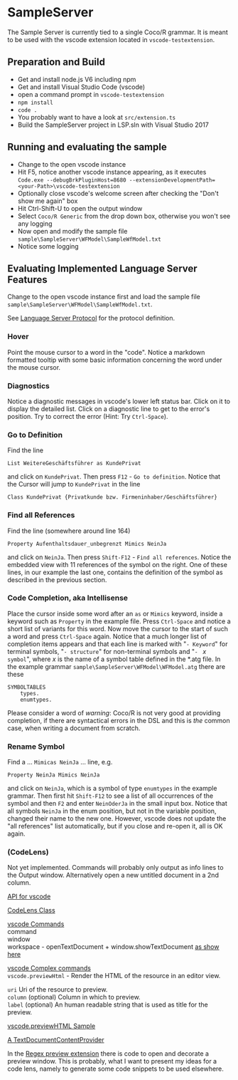 ﻿# SampleServer

The Sample Server is currently tied to a single Coco/R grammar.
It is meant to be used with the vscode extension located in `vscode-testextension`.


## Preparation and Build

* Get and install node.js V6 including npm
* Get and install Visual Studio Code (vscode)
* open a command prompt in `vscode-testextension`
* `npm install`
* `code .`
* You probably want to have a look at `src/extension.ts`
* Build the SampleServer project in LSP.sln with Visual Studio 2017


## Running and evaluating the sample

* Change to the open vscode instance
* Hit F5, notice another vscode instance appearing, 
as it executes `Code.exe --debugBrkPluginHost=8680 --extensionDevelopmentPath=<your-Path>\vscode-testextension`
* Optionally close vscode's welcome screen after checking the "Don't show me again" box
* Hit Ctrl-Shift-U to open the output window
* Select `Coco/R Generic` from the drop down box, otherwise you won't see any logging
* Now open and modify the sample file `sample\SampleServer\WFModel\SampleWfModel.txt`
* Notice some logging


## Evaluating Implemented Language Server Features

Change to the open vscode instance first and load 
the sample file `sample\SampleServer\WFModel\SampleWfModel.txt`.

See [Language Server Protocol](https://github.com/Microsoft/language-server-protocol/blob/master/protocol.md) 
for the protocol definition.


### Hover

Point the mouse cursor to a word in the "code". 
Notice a markdown formatted tooltip with some basic 
information concerning the word under the mouse cursor.


### Diagnostics

Notice a diagnostic messages in vscode's lower left status bar. 
Click on it to display the detailed list.
Click on a diagnostic line to get to the error's position. 
Try to correct the error (Hint: Try `Ctrl-Space`).


### Go to Definition

Find the line 
````
List WeitereGeschäftsführer as KundePrivat
````
and click on `KundePrivat`. Then press `F12` - `Go to definition`.
Notice that the Cursor will jump to `KundePrivat` in the line 
````
Class KundePrivat {Privatkunde bzw. Firmeninhaber/Geschäftsführer}
````

### Find all References

Find the line (somewhere around line 164)
````
Property Aufenthaltsdauer_unbegrenzt Mimics NeinJa
````
and click on `NeinJa`. Then press `Shift-F12` - `Find all references`.
Notice the embedded view with 11 references of the symbol on the right. 
One of these lines, in our example the last one, contains the definition 
of the symbol as described in the previous section.


### Code Completion, aka Intellisense

Place the cursor inside some word after an `as` or `Mimics` keyword, inside 
a keyword such as `Property` in the example file. Press `Ctrl-Space` and notice 
a short list of variants for this word. Now move the cursor to the start of 
such a word and press `Ctrl-Space` again. Notice that a much longer list of 
completion items appears and that each line is marked with "`- Keyword`" for 
terminal symbols, "`- structure`" for non-terminal symbols and 
"`- ` *x* ` symbol`", where *x* is the name of a symbol table defined in 
the *.atg file. In the example grammar `sample\SampleServer\WFModel\WFModel.atg` 
there are these
````
SYMBOLTABLES
	types.
	enumtypes.
````


Please consider a word of *warning*: Coco/R is not very good at providing completion, 
if there are syntactical errors in the DSL and this is *the* common case, when 
writing a document from scratch.

### Rename Symbol

Find a ... `Mimicas NeinJa` ... line, e.g.
````
Property NeinJa Mimics NeinJa
````
and click on `NeinJa`, which is a symbol of type `enumtypes` in the example grammar. 
Then first hit `Shift-F12` to see a list of all occurrences of the symbol and then
`F2` and enter `NeinOderJa` in the small input box. Notice that all symbols `NeinJa` 
in the enum position, but not in the variable position, changed their name to the 
new one. However, vscode does not update the "all references" list automatically, 
but if you close and re-open it, all is OK again.


### (CodeLens)

Not yet implemented. Commands will probably only output as info lines to the Output window. 
Alternatively open a new untitled document in a 2nd column.

[API for vscode](https://code.visualstudio.com/docs/extensionAPI/language-support#_codelens-show-actionable-context-information-within-source-code)

[CodeLens Class](http://vshaxe.github.io/vscode-extern/vscode/CodeLens.html)

[vscode Commands](https://code.visualstudio.com/docs/extensionAPI/vscode-api)  
  command  
  window  
  workspace - openTextDocument + window.showTextDocument [as show here](https://github.com/Microsoft/vscode/issues/11247)


[vscode Complex commands](https://code.visualstudio.com/docs/extensionAPI/vscode-api-commands)  
  `vscode.previewHtml` - Render the HTML of the resource in an editor view.

  `uri` Uri of the resource to preview.  
  `column` (optional) Column in which to preview.  
  `label` (optional) An human readable string that is used as title for the preview.

[vscode.previewHTML Sample](https://github.com/Microsoft/vscode-extension-samples/tree/master/previewhtml-sample)

[A TextDocumentContentProvider](https://github.com/Microsoft/vscode-extension-samples/tree/master/contentprovider-sample)

In the [Regex preview extension](https://github.com/chrmarti/vscode-regex/blob/master/src/extension.ts) there is code to open and decorate a preview window. This is probably, what I want to present my ideas for a code lens, namely to generate some code snippets to be used elsewhere.
